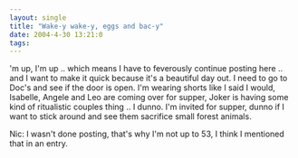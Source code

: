 ```yaml
---
layout: single
title: "Wake-y wake-y, eggs and bac-y"
date: 2004-4-30 13:21:0
tags: 
---
```


'm up, I'm up .. which means I have to feverously continue posting here .. and I want to make it quick because it's a beautiful day out. I need to go to Doc's and see if the door is open. I'm wearing shorts like I said I would, Isabelle, Angele and Leo are coming over for supper, Joker is having some kind of ritualistic couples thing .. I dunno. I'm invited for supper, dunno if I want to stick around and see them sacrifice small forest animals.

Nic: I wasn't done posting, that's why I'm not up to 53, I think I mentioned that in an entry.

